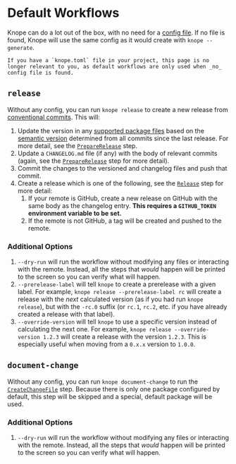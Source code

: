# Default Workflows

Knope can do a lot out of the box, with no need for a [config file](config/config.md). If no file is found, Knope will use the same config as it would create with `knope --generate`.

```admonish warning
If you have a `knope.toml` file in your project, this page is no longer relevant to you, as default workflows are only used when _no_ config file is found.
```

## `release`

Without any config, you can run `knope release` to create a new release from [conventional commits]. This will:

1. Update the version in any [supported package files](config/packages.md#versioned_files) based on the [semantic version] determined from all commits since the last release. For more detail, see the [`PrepareRelease`] step.
2. Update a `CHANGELOG.md` file (if any) with the body of relevant commits (again, see the [`PrepareRelease`] step for more detail).
3. Commit the changes to the versioned and changelog files and push that commit.
4. Create a release which is one of the following, see the [`Release`] step for more detail:
   1. If your remote is GitHub, create a new release on GitHub with the same body as the changelog entry. **This requires a `GITHUB_TOKEN` environment variable to be set.**
   2. If the remote is not GitHub, a tag will be created and pushed to the remote.

### Additional Options

1. `--dry-run` will run the workflow without modifying any files or interacting with the remote. Instead, all the steps that _would_ happen will be printed to the screen so you can verify what will happen.
2. `--prerelease-label` will tell `knope` to create a prerelease with a given label. For example, `knope release --prerelease-label rc` will create a release with the _next_ calculated version (as if you had run `knope release`), but with the `-rc.0` suffix (or `rc.1`, `rc.2`, etc. if you have already created a release with that label).
3. `--override-version` will tell `knope` to use a specific version instead of calculating the next one. For example, `knope release --override-version 1.2.3` will create a release with the version `1.2.3`. This is especially useful when moving from a `0.x.x` version to `1.0.0`.

## `document-change`

Without any config, you can run `knope document-change` to run the [`CreateChangeFile`] step. Because there is only one package configured by default, this step will be skipped and a special, default package will be used.

### Additional Options

1. `--dry-run` will run the workflow without modifying any files or interacting with the remote. Instead, all the steps that _would_ happen will be printed to the screen so you can verify what will happen.

[conventional commits]: https://www.conventionalcommits.org/en/v1.0.0/
[semantic version]: https://semver.org
[`preparerelease`]: config/step/PrepareRelease.md
[`release`]: config/step/Release.md
[`createchangefile`]: config/step/CreateChangeFile.md

